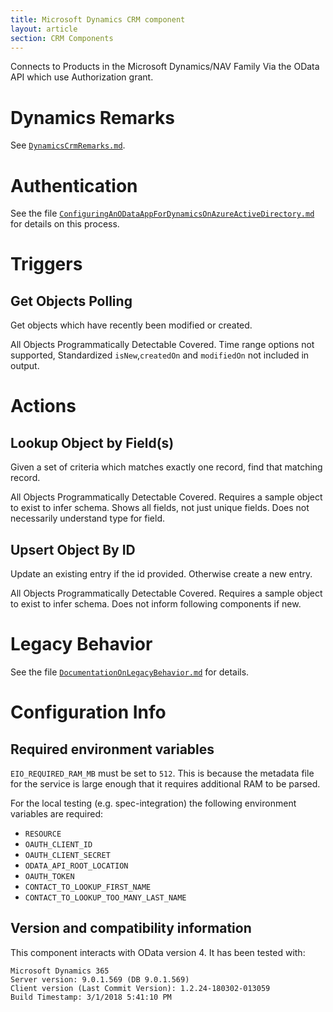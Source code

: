 ```yaml
---
title: Microsoft Dynamics CRM component
layout: article
section: CRM Components
---
```



Connects to Products in the Microsoft Dynamics/NAV Family Via the OData API
which use Authorization grant.

# Dynamics Remarks

See [`DynamicsCrmRemarks.md`](/Documentation/DynamicsCrmRemarks.md).

# Authentication
See the file [`ConfiguringAnODataAppForDynamicsOnAzureActiveDirectory.md`](/Documentation/ConfiguringAnODataAppForDynamicsOnAzureActiveDirectory.md)
for details on this process.

# Triggers
## Get Objects Polling
Get objects which have recently been modified or created.

All Objects Programmatically Detectable Covered.  Time range options not
supported, Standardized `isNew`,`createdOn` and `modifiedOn` not included in
output.

# Actions
## Lookup Object by Field(s)
Given a set of criteria which matches exactly one record, find that matching record.

All Objects Programmatically Detectable Covered. Requires a sample object to
exist to infer schema. Shows all fields, not just unique fields.  Does not
necessarily understand type for field.

## Upsert Object By ID
Update an existing entry if the id provided.  Otherwise create a new entry.

All Objects Programmatically Detectable Covered. Requires a sample object to
exist to infer schema.  Does not inform following components if new.

# Legacy Behavior

See the file [`DocumentationOnLegacyBehavior.md`](/Documentation/DocumentationOnLegacyBehavior.md)
for details.

# Configuration Info

## Required environment variables

`EIO_REQUIRED_RAM_MB` must be set to `512`.  This is because the metadata file for the service is large enough that it requires additional RAM to be parsed.

For the local testing (e.g. spec-integration) the following environment variables are required:
* `RESOURCE`
* `OAUTH_CLIENT_ID`
* `OAUTH_CLIENT_SECRET`
* `ODATA_API_ROOT_LOCATION`
* `OAUTH_TOKEN`
* `CONTACT_TO_LOOKUP_FIRST_NAME`
* `CONTACT_TO_LOOKUP_TOO_MANY_LAST_NAME`

## Version and compatibility information

This component interacts with OData version 4.  It has been
tested with:

```
Microsoft Dynamics 365
Server version: 9.0.1.569 (DB 9.0.1.569)
Client version (Last Commit Version): 1.2.24-180302-013059
Build Timestamp: 3/1/2018 5:41:10 PM
```
